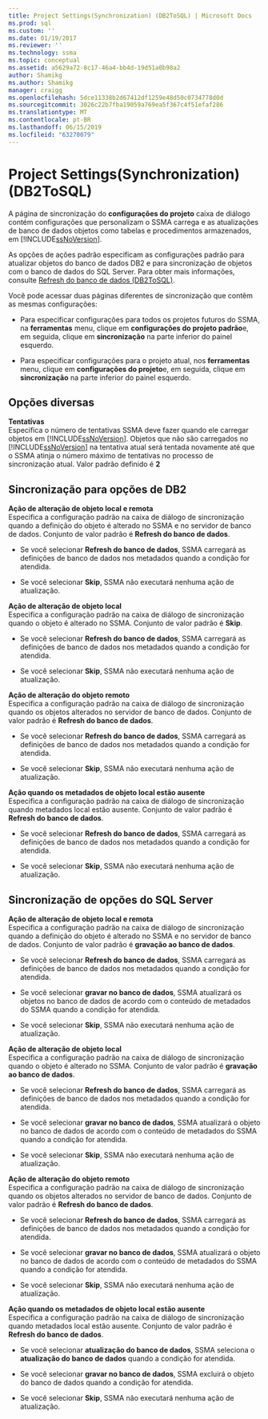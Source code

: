 ```yaml
---
title: Project Settings(Synchronization) (DB2ToSQL) | Microsoft Docs
ms.prod: sql
ms.custom: ''
ms.date: 01/19/2017
ms.reviewer: ''
ms.technology: ssma
ms.topic: conceptual
ms.assetid: a5629a72-8c17-46a4-bb4d-19d51a0b98a2
author: Shamikg
ms.author: Shamikg
manager: craigg
ms.openlocfilehash: 5dce11338b2d67412df1259e48d50c0734778d0d
ms.sourcegitcommit: 3026c22b7fba19059a769ea5f367c4f51efaf286
ms.translationtype: MT
ms.contentlocale: pt-BR
ms.lasthandoff: 06/15/2019
ms.locfileid: "63270079"
---
```

# <a name="project-settingssynchronization-db2tosql"></a>Project Settings(Synchronization) (DB2ToSQL)
A página de sincronização do **configurações do projeto** caixa de diálogo contém configurações que personalizam o SSMA carrega e as atualizações de banco de dados objetos como tabelas e procedimentos armazenados, em [!INCLUDE[ssNoVersion](../../includes/ssnoversion-md.md)].  
  
As opções de ações padrão especificam as configurações padrão para atualizar objetos do banco de dados DB2 e para sincronização de objetos com o banco de dados do SQL Server. Para obter mais informações, consulte [Refresh do banco de dados &#40;DB2ToSQL&#41;](../../ssma/db2/refresh-from-database-db2tosql.md).  
  
Você pode acessar duas páginas diferentes de sincronização que contêm as mesmas configurações:  
  
-   Para especificar configurações para todos os projetos futuros do SSMA, na **ferramentas** menu, clique em **configurações do projeto padrão**e, em seguida, clique em **sincronização** na parte inferior do painel esquerdo.  
  
-   Para especificar configurações para o projeto atual, nos **ferramentas** menu, clique em **configurações do projeto**e, em seguida, clique em **sincronização** na parte inferior do painel esquerdo.  
  
## <a name="miscellaneous-options"></a>Opções diversas  
**Tentativas**  
Especifica o número de tentativas SSMA deve fazer quando ele carregar objetos em [!INCLUDE[ssNoVersion](../../includes/ssnoversion-md.md)]. Objetos que não são carregados no [!INCLUDE[ssNoVersion](../../includes/ssnoversion-md.md)] na tentativa atual será tentada novamente até que o SSMA atinja o número máximo de tentativas no processo de sincronização atual. Valor padrão definido é **2**  
  
## <a name="synchronization-for-db2-options"></a>Sincronização para opções de DB2  
**Ação de alteração de objeto local e remota**  
Especifica a configuração padrão na caixa de diálogo de sincronização quando a definição do objeto é alterado no SSMA e no servidor de banco de dados. Conjunto de valor padrão é **Refresh do banco de dados**.  
  
-   Se você selecionar **Refresh do banco de dados**, SSMA carregará as definições de banco de dados nos metadados quando a condição for atendida.  
  
-   Se você selecionar **Skip**, SSMA não executará nenhuma ação de atualização.  
  
**Ação de alteração de objeto local**  
Especifica a configuração padrão na caixa de diálogo de sincronização quando o objeto é alterado no SSMA. Conjunto de valor padrão é **Skip**.  
  
-   Se você selecionar **Refresh do banco de dados**, SSMA carregará as definições de banco de dados nos metadados quando a condição for atendida.  
  
-   Se você selecionar **Skip**, SSMA não executará nenhuma ação de atualização.  
  
**Ação de alteração do objeto remoto**  
Especifica a configuração padrão na caixa de diálogo de sincronização quando os objetos alterados no servidor de banco de dados. Conjunto de valor padrão é **Refresh do banco de dados**.  
  
-   Se você selecionar **Refresh do banco de dados**, SSMA carregará as definições de banco de dados nos metadados quando a condição for atendida.  
  
-   Se você selecionar **Skip**, SSMA não executará nenhuma ação de atualização.  
  
**Ação quando os metadados de objeto local estão ausente**  
Especifica a configuração padrão na caixa de diálogo de sincronização quando metadados local estão ausente. Conjunto de valor padrão é **Refresh do banco de dados**.  
  
-   Se você selecionar **Refresh do banco de dados**, SSMA carregará as definições de banco de dados nos metadados quando a condição for atendida.  
  
-   Se você selecionar **Skip**, SSMA não executará nenhuma ação de atualização.  
  
## <a name="synchronization-for-sql-server-options"></a>Sincronização de opções do SQL Server  
**Ação de alteração de objeto local e remota**  
Especifica a configuração padrão na caixa de diálogo de sincronização quando a definição do objeto é alterado no SSMA e no servidor de banco de dados. Conjunto de valor padrão é **gravação ao banco de dados**.  
  
-   Se você selecionar **Refresh do banco de dados**, SSMA carregará as definições de banco de dados nos metadados quando a condição for atendida.  
  
-   Se você selecionar **gravar no banco de dados**, SSMA atualizará os objetos no banco de dados de acordo com o conteúdo de metadados do SSMA quando a condição for atendida.  
  
-   Se você selecionar **Skip**, SSMA não executará nenhuma ação de atualização.  
  
**Ação de alteração de objeto local**  
Especifica a configuração padrão na caixa de diálogo de sincronização quando o objeto é alterado no SSMA. Conjunto de valor padrão é **gravação ao banco de dados**.  
  
-   Se você selecionar **Refresh do banco de dados**, SSMA carregará as definições de banco de dados nos metadados quando a condição for atendida.  
  
-   Se você selecionar **gravar no banco de dados**, SSMA atualizará o objeto no banco de dados de acordo com o conteúdo de metadados do SSMA quando a condição for atendida.  
  
-   Se você selecionar **Skip**, SSMA não executará nenhuma ação de atualização.  
  
**Ação de alteração do objeto remoto**  
Especifica a configuração padrão na caixa de diálogo de sincronização quando os objetos alterados no servidor de banco de dados.  Conjunto de valor padrão é **Refresh do banco de dados**.  
  
-   Se você selecionar **Refresh do banco de dados**, SSMA carregará as definições de banco de dados nos metadados quando a condição for atendida.  
  
-   Se você selecionar **gravar no banco de dados**, SSMA atualizará o objeto no banco de dados de acordo com o conteúdo de metadados do SSMA quando a condição for atendida.  
  
-   Se você selecionar **Skip**, SSMA não executará nenhuma ação de atualização.  
  
**Ação quando os metadados de objeto local estão ausente**  
Especifica a configuração padrão na caixa de diálogo de sincronização quando metadados local estão ausente. Conjunto de valor padrão é **Refresh do banco de dados**.  
  
-   Se você selecionar **atualização do banco de dados**, SSMA seleciona o **atualização do banco de dados** quando a condição for atendida.  
  
-   Se você selecionar **gravar no banco de dados**, SSMA excluirá o objeto do banco de dados quando a condição for atendida.  
  
-   Se você selecionar **Skip**, SSMA não executará nenhuma ação de atualização.  
  
